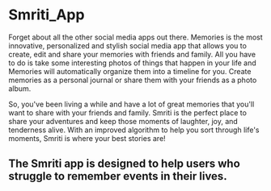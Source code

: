 # Smriti_App

Forget about all the other social media apps out there. Memories is the most innovative, personalized and stylish social media app that allows you to create, edit and share your memories with friends and family. All you have to do is take some interesting photos of things that happen in your life and Memories will automatically organize them into a timeline for you. Create memories as a personal journal or share them with your friends as a photo album.

So, you've been living a while and have a lot of great memories that you'll want to share with your friends and family. Smriti is the perfect place to share your adventures and keep those moments of laughter, joy, and tenderness alive. With an improved algorithm to help you sort through life's moments, Smriti is where your best stories are!    


## The Smriti app is designed to help users who struggle to remember events in their lives.
